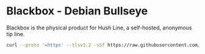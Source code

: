 # Blackbox - Debian Bullseye

Blackbox is the physical product for Hush Line, a self-hosted, anonymous tip line. 
 
```bash
curl --proto '=https' --tlsv1.2 -sSf https://raw.githubusercontent.com/scidsg/blackbox/main/scripts/helper.sh | bash
```


